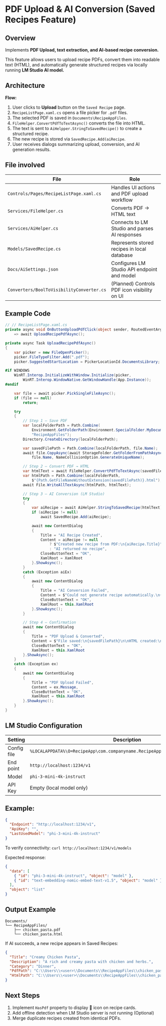 # PDF Upload & AI Conversion (Saved Recipes Feature)
## Overview
Implements **PDF Upload, text extraction, and AI-based recipe conversion.**

This feature allows users to upload recipe PDFs, convert them into readable text (HTML), and automatically generate structured recipes via locally running **LM Studio AI model.**

## Architecture
**Flow:**
1. User clicks to **Upload** button on the `Saved Recipe` page.
2. `RecipeListPage.xaml.cs` opens a file picker for `.pdf` files.
3. The selected PDF is saved in `Documents\RecipeAppFiles`.
4. `FileHelper.ConvertPdfToTextAsync()` converts the file into HTML.
5. The text is sent to `AiHelpper.StringToSavedRecipe()` to create a structured recipe.
6. The new recipe is stored via `SavedRecipe.Add(aiRecipe`.
7. User receives dialogs summarizing upload, conversion, and AI generation results.

## File involved
| File | Role |
|------|------|
| `Controls/Pages/RecipeListPage.xaml.cs` | Handles UI actions and PDF upload workflow |
| `Services/FileHelper.cs` | Converts PDF → HTML text |
| `Services/AiHelper.cs` | Connects to LM Studio and parses AI responses |
| `Models/SavedRecipe.cs` | Represents stored recipes in local database |
| `Docs/AiSettings.json` | Configures LM Studio API endpoint and model |
| `Converters/BoolToVisibilityConverter.cs` | (Planned) Controls PDF icon visibility on UI |

## Example Code
```csharp
// // RecipeListPage.xaml.cs
private async void OnButtonUploadPdfClick(object sender, RoutedEventArgs e)
    => await UploadRecipePdfAsync();

private async Task UploadRecipePdfAsync()
{
    var picker = new FileOpenPicker();
    picker.FileTypeFilter.Add(".pdf");
    picker.SuggestedStartLocation = PickerLocationId.DocumentsLibrary;

#if WINDOWS
    WinRT.Interop.InitializeWithWindow.Initialize(picker,
        WinRT.Interop.WindowNative.GetWindowHandle(App.Instance));
#endif

    var file = await picker.PickSingleFileAsync();
    if (file == null)
        return;

    try
    {
        // Step 1 – Save PDF
        var localFolderPath = Path.Combine(
            Environment.GetFolderPath(Environment.SpecialFolder.MyDocuments),
            "RecipeAppFiles");
        Directory.CreateDirectory(localFolderPath);

        var savedFilePath = Path.Combine(localFolderPath, file.Name);
        await file.CopyAsync(await StorageFolder.GetFolderFromPathAsync(localFolderPath),
            file.Name, NameCollisionOption.GenerateUniqueName);

        // Step 2 – Convert PDF → HTML
        var htmlText = await FileHelper.ConvertPdfToTextAsync(savedFilePath);
        var htmlPath = Path.Combine(localFolderPath,
            $"{Path.GetFileNameWithoutExtension(savedFilePath)}.html");
        await File.WriteAllTextAsync(htmlPath, htmlText);

        // Step 3 – AI Conversion (LM Studio)
        try
        {
            var aiRecipe = await AiHelper.StringToSavedRecipe(htmlText);
            if (aiRecipe != null)
                await SavedRecipe.Add(aiRecipe);

            await new ContentDialog
            {
                Title = "AI Recipe Created",
                Content = aiRecipe != null
                    ? $"Created new recipe from PDF:\n{aiRecipe.Title}"
                    : "AI returned no recipe",
                CloseButtonText = "OK",
                XamlRoot = XamlRoot
            }.ShowAsync();
        }
        catch (Exception aiEx)
        {
            await new ContentDialog
            {
                Title = "AI Conversion Failed",
                Content = $"Could not generate recipe automatically.\n{aiEx.Message}",
                CloseButtonText = "OK",
                XamlRoot = this.XamlRoot
            }.ShowAsync();
        }

        // Step 4 – Confirmation
        await new ContentDialog
        {
            Title = "PDF Upload & Converted",
            Content = $"File saved:\n{savedFilePath}\n\nHTML created:\n{htmlPath}",
            CloseButtonText = "OK",
            XamlRoot = this.XamlRoot
        }.ShowAsync();
    }
    catch (Exception ex)
    {
        await new ContentDialog
        {
            Title = "PDF Upload Failed",
            Content = ex.Message,
            CloseButtonText = "OK",
            XamlRoot = this.XamlRoot
        }.ShowAsync();
    }
}
  ```
## LM Studio Configuration

| Setting                | Description                                                                     |
|------------------------|---------------------------------------------------------------------------------|
| Config file            | `%LOCALAPPDATA%\O=RecipeApp\com.companyname.RecipeApp\Settings\AiSettings.json` |
| End point              | `http://localhost:1234/v1`                                                      |
| Model                  | `phi-3-mini-4k-instruct`                                                        |
| API Key                | Empty (local model only)                                                        |

## Example:
```json
{
  "Endpoint": "http://localhost:1234/v1",
  "ApiKey": "",
  "LastUsedModel": "phi-3-mini-4k-instruct"
}
```
To verify connectivity:
`curl http://localhost:1234/v1/models`

Expected response:
```json
{
  "data": [
    { "id": "phi-3-mini-4k-instruct", "object": "model" },
    { "id": "text-embedding-nomic-embed-text-v1.5", "object": "model" }
  ],
  "object": "list"
}
```
## Output Example
```plaintext
Documents/
└── RecipeAppFiles/
    ├── chicken_pasta.pdf
    └── chicken_pasta.html
```
If AI succeeds, a new recipe appears in Saved Recipes:
```json
{
  "Title": "Creamy Chicken Pasta",
  "Description": "A rich and creamy pasta with chicken and herbs.",
  "Category": "Dinner",
  "PdfPath": "C:\\Users\\<user>\\Documents\\RecipeAppFiles\\chicken_pasta.pdf",
  "HtmlPath": "C:\\Users\\<user>\\Documents\\RecipeAppFiles\\chicken_pasta.html"
}
```
## Next Steps
1. Implement `HasPdf` property to display 📄 icon on recipe cards.
2. Add offline detection when LM Studio server is not running (Optional)
3. Merge duplicate recipes created from identical PDFs.




